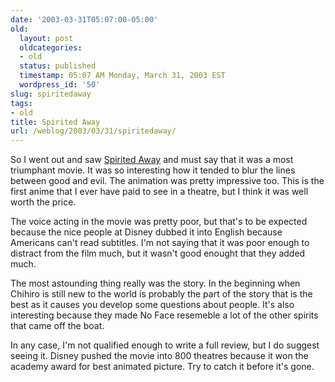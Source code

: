 ```yaml
---
date: '2003-03-31T05:07:00-05:00'
old:
  layout: post
  oldcategories:
  - old
  status: published
  timestamp: 05:07 AM Monday, March 31, 2003 EST
  wordpress_id: '50'
slug: spiritedaway
tags:
- old
title: Spirited Away
url: /weblog/2003/03/31/spiritedaway/
---
```


So I went out and saw [Spirited
Away](http://disney.go.com/disneyvideos/animatedfilms/miyazaki/index2.html) and
must say that it was a most triumphant movie.  It was so interesting how it
tended to blur the lines between good and evil. The animation was pretty
impressive too.  This is the first anime that I ever have paid to see in a
theatre, but I think it was well worth the price.

The voice acting in the movie was pretty poor, but that's to be expected
because the nice people at Disney dubbed it into English because Americans
can't read subtitles.  I'm not saying that it was poor enough to distract from
the film much, but it wasn't good enought that they added much.

The most astounding thing really was the story.  In the beginning when Chihiro
is still new to the world is probably the part of the story that is the best as
it causes you develop some questions about people.  It's also interesting
because they made No Face resemeble a lot of the other spirits that came off
the boat.

In any case, I'm not qualified enough to write a full review, but I do suggest
seeing it.  Disney pushed the movie into 800 theatres because it won the
academy award for best animated picture.  Try to catch it before it's gone.

